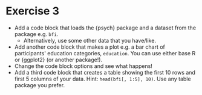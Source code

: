 # Exercise 3

* Add a code block that loads the {psych} package and a dataset from the package e.g. `bfi`. 
  * Alternatively, use some other data that you have/like.
* Add another code block that makes a plot e.g. a bar chart of participants' education categories, `education`. You can use either base R or {ggplot2} (or another package!).
* Change the code block options and see what happens!
* Add a third code block that creates a table showing the first 10 rows and first 5 columns of your data. Hint: `head(bfi[, 1:5], 10)`. Use any table package you prefer.